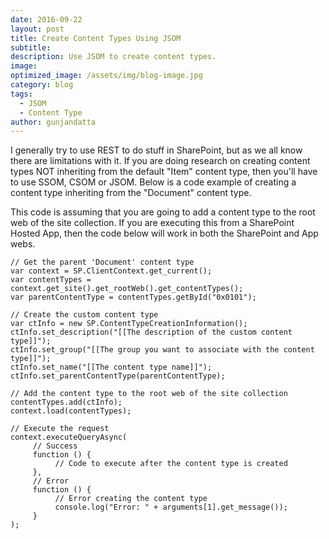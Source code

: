 ```yaml
---
date: 2016-09-22
layout: post
title: Create Content Types Using JSOM
subtitle:
description: Use JSOM to create content types.
image:
optimized_image: /assets/img/blog-image.jpg
category: blog
tags:
  - JSOM
  - Content Type
author: gunjandatta
---
```


I generally try to use REST to do stuff in SharePoint, but as we all know there are limitations with it. If you are doing research on creating content types NOT inheriting from the default "Item" content type, then you'll have to use SSOM, CSOM or JSOM. Below is a code example of creating a content type inheriting from the "Document" content type.

This code is assuming that you are going to add a content type to the root web of the site collection. If you are executing this from a SharePoint Hosted App, then the code below will work in both the SharePoint and App webs.

```
// Get the parent 'Document' content type
var context = SP.ClientContext.get_current();
var contentTypes = context.get_site().get_rootWeb().get_contentTypes();
var parentContentType = contentTypes.getById("0x0101");

// Create the custom content type
var ctInfo = new SP.ContentTypeCreationInformation();
ctInfo.set_description("[[The description of the custom content type]]");
ctInfo.set_group("[[The group you want to associate with the content type]]");
ctInfo.set_name("[[The content type name]]");
ctInfo.set_parentContentType(parentContentType);

// Add the content type to the root web of the site collection
contentTypes.add(ctInfo);
context.load(contentTypes);

// Execute the request
context.executeQueryAsync(
     // Success
     function () {
          // Code to execute after the content type is created
     },
     // Error
     function () {
          // Error creating the content type
          console.log("Error: " + arguments[1].get_message());
     }
);

```
